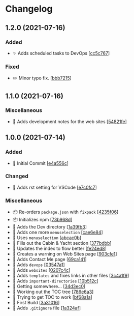 # Changelog

<a name="1.2.0"></a>
## 1.2.0 (2021-07-16)

### Added

- ✨ Adds scheduled tasks to DevOps [[cc5c767](https://github.com/skyunlimitedinc/sky-developer/commit/cc5c767896adea89342be863530f7dfc4a6876a6)]

### Fixed

- ✏️ Minor typo fix. [[bbb7215](https://github.com/skyunlimitedinc/sky-developer/commit/bbb7215360b1d84ed01069d3fbd3cef7d3dc45ce)]


<a name="1.1.0"></a>
## 1.1.0 (2021-07-16)

### Miscellaneous

- 📝 Adds development notes for the web sites [[54821fe](https://github.com/skyunlimitedinc/sky-developer/commit/54821feac4eaf5b7f92799cc48108e6dc18a08dc)]


<a name="1.0.0"></a>
## 1.0.0 (2021-07-14)

### Added

- 🎉 Initial Commit [[e4a556c](https://github.com/skyunlimitedinc/sky-developer/commit/e4a556c71d67b927a6f468e31542f6bfdef3c31f)]

### Changed

- 🔧 Adds rst setting for VSCode [[e7c0fc7](https://github.com/skyunlimitedinc/sky-developer/commit/e7c0fc706f94aa4cf5ae6344b69064e20d3a4fb3)]

### Miscellaneous

- 📦 Re-orders `package.json` with `fixpack` [[4235f06](https://github.com/skyunlimitedinc/sky-developer/commit/4235f061396bcdd8e57b8a216b48c7daf6b3e44d)]
- 📦 Initializes npm [[73b968d](https://github.com/skyunlimitedinc/sky-developer/commit/73b968d867a14d46cdd1c6eecb173ddd404db837)]
- 🚧 Adds the Dev directory [[1a39fb3](https://github.com/skyunlimitedinc/sky-developer/commit/1a39fb3c3765ec3da109a8764053c408d1598af9)]
- 🚧 Adds one more `menuselection` [[cae6e84](https://github.com/skyunlimitedinc/sky-developer/commit/cae6e84bdd9a059bce7c8a1838466c2ed60722d1)]
- 🚧 Uses `menuselection` [[abcac0b](https://github.com/skyunlimitedinc/sky-developer/commit/abcac0b652058f909b9ff942a2e378da00acf380)]
- 🚧 Fills out the Cabin & Yacht section [[377bdbb](https://github.com/skyunlimitedinc/sky-developer/commit/377bdbb517727a58045c7f33bad692ee31707079)]
- 🚧 Updates the index to flow better [[fe24ed8](https://github.com/skyunlimitedinc/sky-developer/commit/fe24ed8ae201ad7cc54a70228aaec901e8d8ac4d)]
- 🚧 Creates a warning on Web Sites page [[903cfe1](https://github.com/skyunlimitedinc/sky-developer/commit/903cfe1990d91a51b95d0876e460485d39184109)]
- 🚧 Adds Contact Me page [[69ca141](https://github.com/skyunlimitedinc/sky-developer/commit/69ca14192e26cd13613b69db1d857d24ba974f46)]
- 🚧 Adds `devops` [[03547a1](https://github.com/skyunlimitedinc/sky-developer/commit/03547a187b7aec8f5a46fd0c63f63b328cb8d122)]
- 🚧 Adds `websites` [[0207c4c](https://github.com/skyunlimitedinc/sky-developer/commit/0207c4c064940060e600bdd9b1c08324dae559d9)]
- 🚧 Adds `templates` and fixes links in other files [[3c4a1f9](https://github.com/skyunlimitedinc/sky-developer/commit/3c4a1f94ea4799977a6fd0ba4a89c56a7f46b918)]
- 🚧 Adds `important-directories` [[10b512c](https://github.com/skyunlimitedinc/sky-developer/commit/10b512c1f0da6eca3425ad71163809547742a7ad)]
- 🚧 Getting somewhere… [[34d3ec0](https://github.com/skyunlimitedinc/sky-developer/commit/34d3ec0032aaa2e787fb15509271855a1e252544)]
- 🚧 Working out the TOC tree [[786e6a3](https://github.com/skyunlimitedinc/sky-developer/commit/786e6a3942b40cf9ec157770291960c33ee2b3bc)]
- 🚧 Trying to get TOC to work [[bf68a1a](https://github.com/skyunlimitedinc/sky-developer/commit/bf68a1a348402278f1959e7680528835704ce7ac)]
- 📸 First Build [[3a31016](https://github.com/skyunlimitedinc/sky-developer/commit/3a3101627cadbd47742d6d0d26a23b0cb2be0110)]
- 🙈 Adds `.gitignore` file [[1a324af](https://github.com/skyunlimitedinc/sky-developer/commit/1a324afb0b9421da7d9c697416fe0509c176bc7a)]
